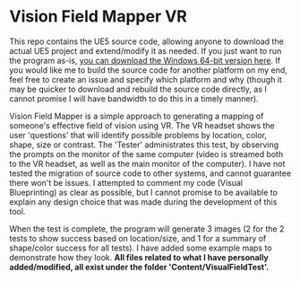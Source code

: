 # Vision Field Mapper VR

This repo contains the UE5 source code, allowing anyone to download the actual UE5 project and extend/modify it as needed. If you just want to run the program as-is, [you can download the Windows 64-bit version here](https://drive.google.com/file/d/1_Nuu3CnVLewO5Te0tNj5nsaQiO-xWzNF/view?usp=sharing). If you would like me to build the source code for another platform on my end, feel free to create an issue and specify which platform and why (though it may be quicker to download and rebuild the source code directly, as I cannot promise I will have bandwidth to do this in a timely manner).

Vision Field Mapper is a simple approach to generating a mapping of someone's effective field of vision using VR. The VR headset shows the user 'questions' that will identify possible problems by location, color, shape, size or contrast. 
The 'Tester' administrates this test, by observing the prompts on the monitor of the same computer (video is streamed both to the VR headset, as well as the main monitor of the computer).
I have not tested the migration of source code to other systems, and cannot guarantee there won't be issues. I attempted to comment my code (Visual Blueprinting) as clear as possible, but I cannot promise to be available to explain any design choice that was made during the development of this tool.

When the test is complete, the program will generate 3 images (2 for the 2 tests to show success based on location/size, and 1 for a summary of shape/color success for all tests). I have added some example maps to demonstrate how they look. **All files related to what I have personally added/modified, all exist under the folder 'Content/VisualFieldTest'.**
